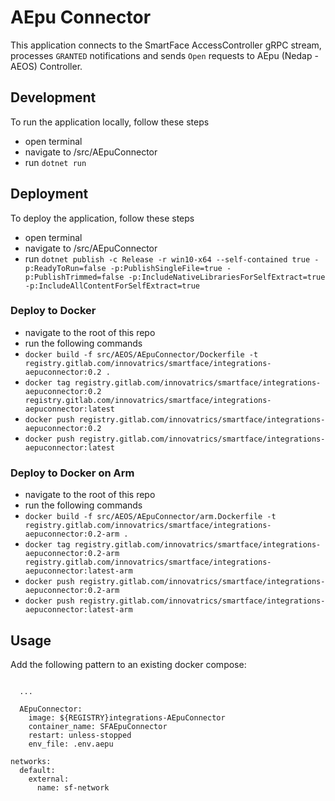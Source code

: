 # AEpu Connector
This application connects to the SmartFace AccessController gRPC stream, processes `GRANTED` notifications and sends `Open` requests to AEpu (Nedap - AEOS) Controller.

## Development
To run the application locally, follow these steps
 - open terminal
 - navigate to /src/AEpuConnector
 - run `dotnet run`

 ## Deployment
 To deploy the application, follow these steps
 - open terminal
 - navigate to /src/AEpuConnector
 - run `dotnet publish -c Release -r win10-x64 --self-contained true -p:ReadyToRun=false -p:PublishSingleFile=true -p:PublishTrimmed=false -p:IncludeNativeLibrariesForSelfExtract=true -p:IncludeAllContentForSelfExtract=true`

### Deploy to Docker
- navigate to the root of this repo
- run the following commands
 - `docker build -f src/AEOS/AEpuConnector/Dockerfile -t registry.gitlab.com/innovatrics/smartface/integrations-aepuconnector:0.2 .`
 - `docker tag registry.gitlab.com/innovatrics/smartface/integrations-aepuconnector:0.2 registry.gitlab.com/innovatrics/smartface/integrations-aepuconnector:latest`
 - `docker push registry.gitlab.com/innovatrics/smartface/integrations-aepuconnector:0.2`
 - `docker push registry.gitlab.com/innovatrics/smartface/integrations-aepuconnector:latest`

 ### Deploy to Docker on Arm
- navigate to the root of this repo
- run the following commands
 - `docker build -f src/AEOS/AEpuConnector/arm.Dockerfile -t registry.gitlab.com/innovatrics/smartface/integrations-aepuconnector:0.2-arm .`
 - `docker tag registry.gitlab.com/innovatrics/smartface/integrations-aepuconnector:0.2-arm registry.gitlab.com/innovatrics/smartface/integrations-aepuconnector:latest-arm`
 - `docker push registry.gitlab.com/innovatrics/smartface/integrations-aepuconnector:0.2-arm`
 - `docker push registry.gitlab.com/innovatrics/smartface/integrations-aepuconnector:latest-arm`

## Usage
Add the following pattern to an existing docker compose:

```
      
  ...

  AEpuConnector:
    image: ${REGISTRY}integrations-AEpuConnector
    container_name: SFAEpuConnector
    restart: unless-stopped
    env_file: .env.aepu

networks:
  default:
    external:
      name: sf-network

```